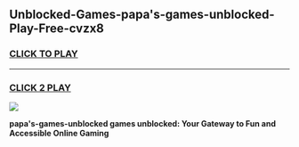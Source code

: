 
## Unblocked-Games-papa's-games-unblocked-Play-Free-cvzx8
<h3>
<a href="https://premium76.site?title=papa's-games-unblocked&ref=22A">CLICK TO PLAY</a></h3>
<hr>

<h3>
<a href="https://premium76.site?title=papa's-games-unblocked&ref=22A">CLICK 2 PLAY</a>
  
</h3>

<a href="https://premium76.site?title=papa's-games-unblocked&ref=22A"><img src="https://clearcache.store/games.png"></a>


**papa's-games-unblocked games unblocked: Your Gateway to Fun and Accessible Online Gaming**
